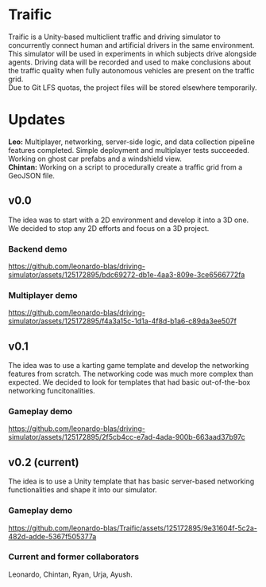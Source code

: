 # Traific
Traific is a Unity-based multiclient traffic and driving simulator to concurrently connect human and artificial drivers in the same environment.
<br>
This simulator will be used in experiments in which subjects drive alongside agents. Driving data will be recorded and used to make conclusions about the traffic quality when fully autonomous vehicles are present on the traffic grid.
<br>
Due to Git LFS quotas, the project files will be stored elsewhere temporarily.

# Updates
**Leo:** Multiplayer, networking, server-side logic, and data collection pipeline features completed. Simple deployment and multiplayer tests succeeded. Working on ghost car prefabs and a windshield view.
<br>
**Chintan:** Working on a script to procedurally create a traffic grid from a GeoJSON file.

## v0.0
The idea was to start with a 2D environment and develop it into a 3D one. We decided to stop any 2D efforts and focus on a 3D project.

### Backend demo
https://github.com/leonardo-blas/driving-simulator/assets/125172895/bdc69272-db1e-4aa3-809e-3ce6566772fa

### Multiplayer demo 
https://github.com/leonardo-blas/driving-simulator/assets/125172895/f4a3a15c-1d1a-4f8d-b1a6-c89da3ee507f

## v0.1
The idea was to use a karting game template and develop the networking features from scratch. The networking code was much more complex than expected. We decided to look for templates that had basic out-of-the-box networking funcitonalities.

### Gameplay demo
https://github.com/leonardo-blas/driving-simulator/assets/125172895/2f5cb4cc-e7ad-4ada-900b-663aad37b97c

## v0.2 (current)
The idea is to use a Unity template that has basic server-based networking functionalities and shape it into our simulator.

### Gameplay demo
https://github.com/leonardo-blas/Traific/assets/125172895/9e31604f-5c2a-482d-adde-5367f505377a


### Current and former collaborators
Leonardo, Chintan, Ryan, Urja, Ayush.
